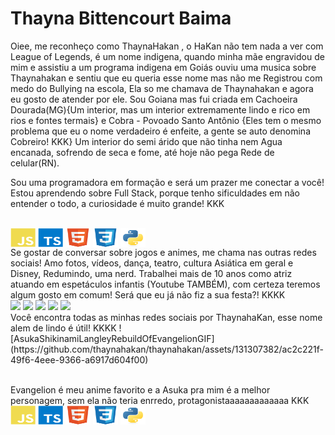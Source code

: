 ﻿# Thayna Bittencourt Baima
 Oiee, me reconheço como ThaynaHakan , o HaKan não tem nada a ver com League of Legends, é um nome indigena, quando minha mãe engravidou de mim e assistiu 
 a um programa indigena em Goiás ouviu uma musica sobre Thaynahakan e sentiu que eu queria esse nome mas não me Registrou com medo do Bullying na escola,
 Ela so me chamava de Thaynahakan e agora eu gosto de atender por ele. Sou Goiana mas fui criada em Cachoeira Dourada(MG){Um interior, mas um interior
 extremamente lindo e rico em rios e fontes termais} e Cobra - Povoado Santo Antônio {Eles tem o mesmo problema que eu o nome verdadeiro é enfeite, 
 a gente se auto denomina Cobreiro! KKK} Um interior do semi árido que não tinha nem Agua encanada, sofrendo de seca e fome, até hoje não pega Rede de celular(RN).
 
 Sou uma programadora em formação e será um prazer me conectar a você!
 Estou aprendendo sobre Full Stack, porque tenho sificuldades em não entender o todo, a curiosidade é muito grande! KKK
 <div style="display: inline_block"><br>
  <img align="center" alt="Rafa-Js" height="30" width="40" src="https://raw.githubusercontent.com/devicons/devicon/master/icons/javascript/javascript-plain.svg">
  <img align="center" alt="Rafa-Ts" height="30" width="40" src="https://raw.githubusercontent.com/devicons/devicon/master/icons/typescript/typescript-plain.svg">
  <img align="center" alt="Rafa-HTML" height="30" width="40" src="https://raw.githubusercontent.com/devicons/devicon/master/icons/html5/html5-original.svg">
  <img align="center" alt="Rafa-CSS" height="30" width="40" src="https://raw.githubusercontent.com/devicons/devicon/master/icons/css3/css3-original.svg">
  <img align="center" alt="Rafa-Python" height="30" width="40" src="https://raw.githubusercontent.com/devicons/devicon/master/icons/python/python-original.svg">
</div>
 Se gostar de conversar sobre jogos e animes, me chama nas outras redes sociais!
 Amo fotos, vídeos, dança, teatro, cultura Asiática em geral e Disney, Redumindo, uma nerd. 
 Trabalhei mais de 10 anos como atriz atuando em espetáculos infantis (Youtube TAMBÉM), com certeza teremos algum gosto em comum!
                Será que eu já não fiz a sua festa?! KKKK
 
 <div> 
  <a href="https://www.youtube.com/c/Thaynahakan" target="_blank"><img src="https://img.shields.io/badge/YouTube-FF0000?style=for-the-badge&logo=youtube&logoColor=white" target="_blank"></a>
  <a href="https://www.instagram.com/thaynahakan/" target="_blank"><img src="https://img.shields.io/badge/-Instagram-%23E4405F?style=for-the-badge&logo=instagram&logoColor=white" target="_blank"></a>
 	<a href="https://www.twitch.tv/thaynahakan" target="_blank"><img src="https://img.shields.io/badge/Twitch-9146FF?style=for-the-badge&logo=twitch&logoColor=white" target="_blank"></a>
  <a href="https://discord.gg/vDcWSdQw" target="_blank"><img src="https://img.shields.io/badge/Discord-7289DA?style=for-the-badge&logo=discord&logoColor=white" target="_blank"></a> 
  <a href="https://www.linkedin.com/in/thayna-bittencourt-baima-351765269/" target="_blank"><img src="https://img.shields.io/badge/-LinkedIn-%230077B5?style=for-the-badge&logo=linkedin&logoColor=white" target="_blank"></a> 
  
</div>
Você encontra todas as minhas redes sociais por ThaynahaKan, esse nome alem de lindo é útil! KKKK
 ![AsukaShikinamiLangleyRebuildOfEvangelionGIF](https://github.com/thaynahakan/thaynahakan/assets/131307382/ac2c221f-49f6-4eee-9366-a6917d604f00)

<div style="display: inline_block"><br>

 Evangelion é meu anime favorito e a Asuka pra mim é a melhor personagem, sem ela não teria enrredo, protagonistaaaaaaaaaaaaa KKK
  <img align="center" alt="Rafa-Js" height="30" width="40" src="https://raw.githubusercontent.com/devicons/devicon/master/icons/javascript/javascript-plain.svg">
  <img align="center" alt="Rafa-Ts" height="30" width="40" src="https://raw.githubusercontent.com/devicons/devicon/master/icons/typescript/typescript-plain.svg">
  <img align="center" alt="Rafa-HTML" height="30" width="40" src="https://raw.githubusercontent.com/devicons/devicon/master/icons/html5/html5-original.svg">
  <img align="center" alt="Rafa-CSS" height="30" width="40" src="https://raw.githubusercontent.com/devicons/devicon/master/icons/css3/css3-original.svg">
  <img align="center" alt="Rafa-Python" height="30" width="40" src="https://raw.githubusercontent.com/devicons/devicon/master/icons/python/python-original.svg">
</div>

##

